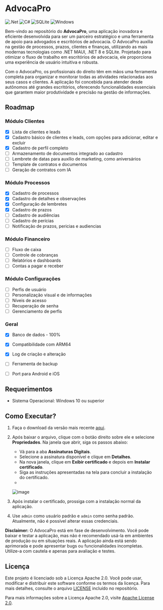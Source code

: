 # AdvocaPro

![.Net](https://img.shields.io/badge/.NET-5C2D91?style=for-the-badge&logo=.net&logoColor=white) ![C#](https://img.shields.io/badge/c%23-%23239120.svg?style=for-the-badge&logo=csharp&logoColor=white) ![SQLite](https://img.shields.io/badge/sqlite-%2307405e.svg?style=for-the-badge&logo=sqlite&logoColor=white) ![Windows](https://img.shields.io/badge/Windows-0078D6?style=for-the-badge&logo=windows&logoColor=white)

Bem-vindo ao repositório do **AdvocaPro**, uma aplicação inovadora e eficiente desenvolvida para ser um parceiro estratégico e uma ferramenta de apoio para advogados e escritórios de advocacia. O AdvocaPro auxilia na gestão de processos, prazos, clientes e finanças, utilizando as mais modernas tecnologias como .NET MAUI, .NET 8 e SQLite. Projetado para otimizar o fluxo de trabalho em escritórios de advocacia, ele proporciona uma experiência de usuário intuitiva e robusta.

Com o AdvocaPro, os profissionais do direito têm em mãos uma ferramenta completa para organizar e monitorar todas as atividades relacionadas aos seus casos e clientes. A aplicação foi concebida para atender desde autônomos até grandes escritórios, oferecendo funcionalidades essenciais que garantem maior produtividade e precisão na gestão de informações.

## Roadmap
### Módulo Clientes
- [x] Lista de clientes e leads
- [x] Cadastro básico de clientes e leads, com opções para adicionar, editar e excluir
- [x] Cadastro de perfil completo
- [ ] Armazenamento de documentos integrado ao cadastro
- [ ] Lembrete de datas para auxílio de marketing, como aniversários
- [ ] Template de contratos e documentos
- [ ] Geração de contratos com IA

### Módulo Processos
- [x] Cadastro de processos
- [x] Cadastro de detalhes e observações
- [x] Configuração de lembretes
- [x] Cadastro de prazos
- [ ] Cadastro de audiências
- [ ] Cadastro de perícias
- [ ] Notificação de prazos, pericias e audiencias

### Módulo Financeiro
- [ ] Fluxo de caixa
- [ ] Controle de cobranças
- [ ] Relatórios e dashboards
- [ ] Contas a pagar e receber

### Módulo Configurações
- [ ] Perfis de usuário
- [ ] Personalização visual e de informações
- [ ] Níveis de acesso
- [ ] Recuperação de senha
- [ ] Gerenciamento de perfis

### Geral
- [x] Banco de dados - 100%
- [x] Compatibilidade com ARM64
- [x] Log de criação e alteração
- [ ] Ferramenta de backup
- [ ] Port para Android e iOS


## Requerimentos
- Sistema Operacional: Windows 10 ou superior

## Como Executar?

1. Faça o download da versão mais recente [aqui](https://github.com/fpedrolucas95/AdvocaPro/releases).

2. Após baixar o arquivo, clique com o botão direito sobre ele e selecione **Propriedades**. Na janela que abrir, siga os passos abaixo:
   - Vá para a aba **Assinaturas Digitais**.
   - Selecione a assinatura disponível e clique em **Detalhes**.
   - Na nova janela, clique em **Exibir certificado** e depois em **Instalar certificado**.
   - Siga as instruções apresentadas na tela para concluir a instalação do certificado.
   - 
   ![image](https://github.com/user-attachments/assets/fcd0bbe1-9d96-4021-b238-eae57c0c2db4)
   
3. Após instalar o certificado, prossiga com a instalação normal da aplicação.

4. Use `admin` como usuário padrão e `admin` como senha padrão. Atualmente, não é possível alterar essas credenciais.

**Disclaimer:** O AdvocaPro está em fase de desenvolvimento. Você pode baixar e testar a aplicação, mas não é recomendado usá-la em ambientes de produção ou em situações reais. A aplicação ainda está sendo aprimorada e pode apresentar bugs ou funcionalidades incompletas. Utilize-a com cautela e apenas para avaliação e testes.

## Licença

Este projeto é licenciado sob a Licença Apache 2.0. Você pode usar, modificar e distribuir este software conforme os termos da licença. Para mais detalhes, consulte o arquivo [LICENSE](LICENSE) incluído no repositório.

Para mais informações sobre a Licença Apache 2.0, visite [Apache License 2.0](https://www.apache.org/licenses/LICENSE-2.0).
